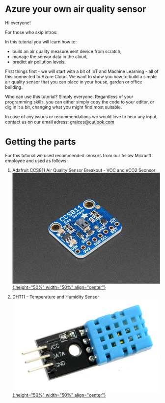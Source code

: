 # Azure your own air quality sensor 

Hi everyone! 

For those who skip intros:

In this tutorial you will learn how to:
- build an air quality measurement device from scratch,
- manage the sensor data in the cloud,
- predict air pollution levels.

First things first - we will start with a bit of IoT and Machine Learning - all of this connected to Azure Cloud. We want to show you how to build a simple air quality sensor that you can place in your house, garden or office building. 

Who can use this tutorial? Simply everyone. Regardless of your programming skills, you can either simply copy the code to your editor, or dig in it a bit, changing what you might find most suitable. 

In case of any issues or recommendations we would love to hear any input, contact us on our email adress: graices@outlook.com

# Getting the parts

For this tutorial we used recommended sensors from our fellow Microsft employee and used as follows:

1. Adafruit CCS811 Air Quality Sensor Breakout - VOC and eCO2 Seonsor <br> 
<a href="https://www.adafruit.com/product/3566">![test image size](/img/adafruit.jpg?style=centerme){:height="50%" width="50%" align="center"}</a>

2. DHT11 – Temperature and Humidity Sensor <br> 
<a href="https://components101.com/dht11-temperature-sensor">![test image size](/img/dht11.png?style=centerme){:height="50%" width="50%" align="center"}</a>


